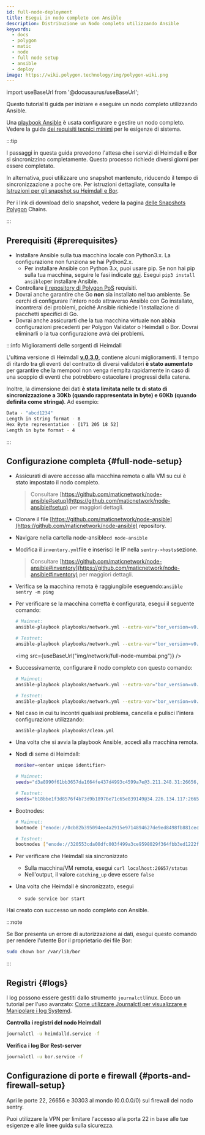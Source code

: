 ```yaml
---
id: full-node-deployment
title: Esegui in nodo completo con Ansible
description: Distribuzione un Nodo completo utilizzando Ansible
keywords:
  - docs
  - polygon
  - matic
  - node
  - full node setup
  - ansible
  - deploy
image: https://wiki.polygon.technology/img/polygon-wiki.png
---
```


import useBaseUrl from '@docusaurus/useBaseUrl';

Questo tutorial ti guida per iniziare e eseguire un nodo completo utilizzando Ansible.

Una [playbook Ansible](https://docs.ansible.com/ansible/latest/user_guide/playbooks_intro.html) è usata configurare e gestire un nodo completo. Vedere la guida [dei requisiti tecnici minimi](technical-requirements.md) per le esigenze di sistema.

:::tip

I passaggi in questa guida prevedono l'attesa che i servizi di Heimdall e Bor si sincronizzino completamente. Questo processo richiede diversi giorni per essere completato.

In alternativa, puoi utilizzare uno snapshot mantenuto, riducendo il tempo di sincronizzazione a poche ore. Per istruzioni dettagliate, consulta le [<ins>Istruzioni per gli snapshot su Heimdall e Bor</ins>](/docs/develop/network-details/snapshot-instructions-heimdall-bor).

Per i link di download dello snapshot, vedere la pagina [<ins>delle Snapshots Polygon</ins>](https://snapshot.polygon.technology/) Chains.

:::

## Prerequisiti {#prerequisites}

- Installare Ansible sulla tua macchina locale con Python3.x. La configurazione non funziona se hai Python2.x.
    - Per installare Ansible con Python 3.x, puoi usare pip. Se non hai pip sulla tua macchina, seguire le fasi indicate [qui](https://pip.pypa.io/en/stable/). Esegui `pip3 install ansible`per installare Ansible.
- Controllare [il repository di Polygon PoS](https://github.com/maticnetwork/node-ansible#requirements) requisiti.
- Dovrai anche garantire che Go **non** sia installato nel tuo ambiente. Se cerchi di configurare l'intero nodo attraverso Ansible con Go installato, incontrerai dei problemi, poiché Ansible richiede l'installazione di pacchetti specifici di Go.
- Dovrai anche assicurarti che la tua macchina virtuale non abbia configurazioni precedenti per Polygon Validator o Heimdall o Bor. Dovrai eliminarli o la tua configurazione avrà dei problemi.

:::info Miglioramenti delle sorgenti di Heimdall

L'ultima versione di Heimdall **[v.0.3.0](https://github.com/maticnetwork/heimdall/releases/tag/v0.3.0)**, contiene alcuni miglioramenti. Il tempo di ritardo tra gli eventi del contratto di diversi validatori **è stato aumentato** per garantire che la mempool non venga riempita rapidamente in caso di una scoppio di eventi che potrebbero ostacolare i progressi della catena.

Inoltre, la dimensione dei dati **è stata limitata nelle tx di stato di sincronizzazione a 30Kb (quando rappresentata in byte) e 60Kb (quando definita come stringa)**. Ad esempio:

```bash
Data - "abcd1234"
Length in string format - 8
Hex Byte representation - [171 205 18 52]
Length in byte format - 4
```
:::

## Configurazione completa {#full-node-setup}

- Assicurati di avere accesso alla macchina remota o alla VM su cui è stato impostato il nodo completo.
  > Consultare [https://github.com/maticnetwork/node-ansible#setup](https://github.com/maticnetwork/node-ansible#setup) per maggiori dettagli.
- Clonare il file [https://github.com/maticnetwork/node-ansible](https://github.com/maticnetwork/node-ansible) repository.
- Navigare nella cartella node-ansible`cd node-ansible`
- Modifica il `inventory.yml`file e inserisci le IP nella `sentry->hosts`sezione.
  > Consultare [https://github.com/maticnetwork/node-ansible#inventory](https://github.com/maticnetwork/node-ansible#inventory) per maggiori dettagli.
- Verifica se la macchina remota è raggiungibile eseguendo:`ansible sentry -m ping`
- Per verificare se la macchina corretta è configurata, esegui il seguente comando:

  ```bash
  # Mainnet:
  ansible-playbook playbooks/network.yml --extra-var="bor_version=v0.3.3 heimdall_version=v0.3.0 network=mainnet node_type=sentry" --list-hosts

  # Testnet:
  ansible-playbook playbooks/network.yml --extra-var="bor_version=v0.3.3 heimdall_version=v0.3.0 network=mumbai node_type=sentry" --list-hosts
  ```

  <img src={useBaseUrl("img/network/full-node-mumbai.png")} />

- Successivamente, configurare il nodo completo con questo comando:

  ```bash
  # Mainnet:
  ansible-playbook playbooks/network.yml --extra-var="bor_version=v0.3.3 heimdall_version=v0.3.0 network=mainnet node_type=sentry"

  # Testnet:
  ansible-playbook playbooks/network.yml --extra-var="bor_version=v0.3.3 heimdall_version=v0.3.0 network=mumbai node_type=sentry"
  ```

- Nel caso in cui tu incontri qualsiasi problema, cancella e pulisci l'intera configurazione utilizzando:
  ```
  ansible-playbook playbooks/clean.yml
  ```

- Una volta che si avvia la playbook Ansible, accedi alla macchina remota.

- Nodi di seme di Heimdall:

  ```bash
  moniker=<enter unique identifier>

  # Mainnet:
  seeds="d3a8990f61bb3657da1664fe437d4993c4599a7e@3.211.248.31:26656,d3d7d397339c9126235dfab11bf925e269776f4f@3.212.183.151:26656,68254d33685fad151e45bfe1ed33d538ba6ec8cb@3.93.224.197:26656,d26c54ebbf274896f12977bb13d83ac1237a8226@184.73.124.158:26656,f4f605d60b8ffaaf15240564e58a81103510631c@159.203.9.164:26656,4fb1bc820088764a564d4f66bba1963d47d82329@44.232.55.71:26656,2eadba4be3ce47ac8db0a3538cb923b57b41c927@35.199.4.13:26656,25f5f65a09c56e9f1d2d90618aa70cd358aa68da@35.230.116.151:26656,3b23b20017a6f348d329c102ddc0088f0a10a444@35.221.13.28:26656"

  # Testnet:
  seeds="b18bbe1f3d8576f4b73d9b18976e71c65e839149@34.226.134.117:26656,4cd60c1d76e44b05f7dfd8bab3f447b119e87042@54.147.31.250:26656,7a6c7b5d25b13ce3448b047dbebeb1a19cc2e092@18.213.200.99:26656"
  ```
- Bootnodes:

  ```bash
  # Mainnet:
  bootnode ["enode://0cb82b395094ee4a2915e9714894627de9ed8498fb881cec6db7c65e8b9a5bd7f2f25cc84e71e89d0947e51c76e85d0847de848c7782b13c0255247a6758178c@44.232.55.71:30303,enode://88116f4295f5a31538ae409e4d44ad40d22e44ee9342869e7d68bdec55b0f83c1530355ce8b41fbec0928a7d75a5745d528450d30aec92066ab6ba1ee351d710@159.203.9.164:30303","enode://4be7248c3a12c5f95d4ef5fff37f7c44ad1072fdb59701b2e5987c5f3846ef448ce7eabc941c5575b13db0fb016552c1fa5cca0dda1a8008cf6d63874c0f3eb7@3.93.224.197:30303","enode://32dd20eaf75513cf84ffc9940972ab17a62e88ea753b0780ea5eca9f40f9254064dacb99508337043d944c2a41b561a17deaad45c53ea0be02663e55e6a302b2@3.212.183.151:30303"]

  # Testnet:
  bootnodes ["enode://320553cda00dfc003f499a3ce9598029f364fbb3ed1222fdc20a94d97dcc4d8ba0cd0bfa996579dcc6d17a534741fb0a5da303a90579431259150de66b597251@54.147.31.250:30303","enode://f0f48a8781629f95ff02606081e6e43e4aebd503f3d07fc931fad7dd5ca1ba52bd849a6f6c3be0e375cf13c9ae04d859c4a9ae3546dc8ed4f10aa5dbb47d4998@34.226.134.117:30303"]
  ```

- Per verificare che Heimdall sia sincronizzato
    - Sulla macchina/VM remota, esegui `curl localhost:26657/status`
    - Nell'output, il valore `catching_up` deve essere `false`

- Una volta che Heimdall è sincronizzato, esegui
    - `sudo service bor start`

Hai creato con successo un nodo completo con Ansible.

:::note

Se Bor presenta un errore di autorizzazione ai dati, esegui questo comando per rendere l'utente Bor il proprietario dei file Bor:

```bash
sudo chown bor /var/lib/bor
```

:::
## Registri {#logs}

I log possono essere gestiti dallo strumento `journalctl`linux. Ecco un tutorial per l'uso avanzato: [Come utilizzare Journalctl per visualizzare e Manipolare i log Systemd](https://www.digitalocean.com/community/tutorials/how-to-use-journalctl-to-view-and-manipulate-systemd-logs).

**Controlla i registri del nodo Heimdall**

```bash
journalctl -u heimdalld.service -f
```

**Verifica i log Bor Rest-server**

```bash
journalctl -u bor.service -f
```

## Configurazione di porte e firewall {#ports-and-firewall-setup}

Apri le porte 22, 26656 e 30303 al mondo (0.0.0.0/0) sul firewall del nodo sentry.

Puoi utilizzare la VPN per limitare l'accesso alla porta 22 in base alle tue esigenze e alle linee guida sulla sicurezza.